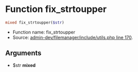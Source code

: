 Function fix_strtoupper
===========================





```php
mixed fix_strtoupper($str)
```

* Function name: fix_strtoupper
* Source: [admin-dev/filemanager/include/utils.php line 170](https://github.com/PrestaShop/PrestaShop/blob/1.6.0.5/admin-dev/filemanager/include/utils.php#L170).

Arguments
---------

* $str **mixed**

